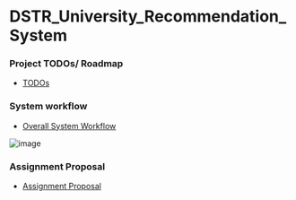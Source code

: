 # DSTR_University_Recommendation_System

### Project TODOs/ Roadmap
* [TODOs](https://github.com/Kaikiat1126/DSTR_University_Recommendation_System/blob/master/TODO.md)

### System workflow
* [Overall System Workflow](https://app.diagrams.net/#G1SkexziPFBx_sdbsLe8NMRXGx2Tdd2WTd)

![image](https://user-images.githubusercontent.com/92348692/234201187-550e5dcc-c8cb-41ee-a70d-75840f94da26.png)


### Assignment Proposal
* [Assignment Proposal](https://docs.google.com/presentation/d/18RIvm9zD4zG4k7vwqyhxG1SvbMiu44XdqXe4VwdsGew/edit?usp=sharing)
